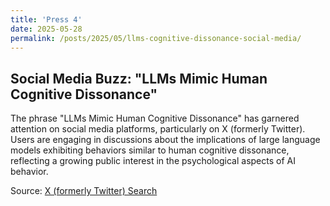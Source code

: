 ```yaml
---
title: 'Press 4'
date: 2025-05-28
permalink: /posts/2025/05/llms-cognitive-dissonance-social-media/
---
```


## Social Media Buzz: "LLMs Mimic Human Cognitive Dissonance"

The phrase "LLMs Mimic Human Cognitive Dissonance" has garnered attention on social media platforms, particularly on X (formerly Twitter). Users are engaging in discussions about the implications of large language models exhibiting behaviors similar to human cognitive dissonance, reflecting a growing public interest in the psychological aspects of AI behavior.

Source: [X (formerly Twitter) Search](https://x.com/search?q=%22LLMs%20Mimic%20Human%20Cognitive%20Dissonance%22&src=typed_query)
